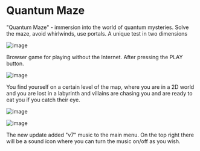 # Quantum Maze
"Quantum Maze" - immersion into the world of quantum mysteries. Solve the maze, avoid whirlwinds, use portals. A unique test in two dimensions


![image](https://github.com/Zyaqk/Quantum-Maze/assets/131586243/f484df76-9499-4371-8dc6-0963538bd113)

Browser game for playing without the Internet. After pressing the PLAY button.

![image](https://github.com/Zyaqk/Quantum-Maze/assets/131586243/fb90a160-b38a-49a5-9318-1db466fcc591)

You find yourself on a certain level of the map, where you are in a 2D world and you are lost in a labyrinth and villains are chasing you and are ready to eat you if you catch their eye.


![image](https://github.com/Zyaqk/Quantum-Maze/assets/131586243/f980edfb-a033-47db-8d42-93522b3c7004)

![image](https://github.com/Zyaqk/Quantum-Maze/assets/131586243/633e30c4-7855-4108-a728-62002300003a)

The new update added "v7" music to the main menu. On the top right there will be a sound icon where you can turn the music on/off as you wish.
